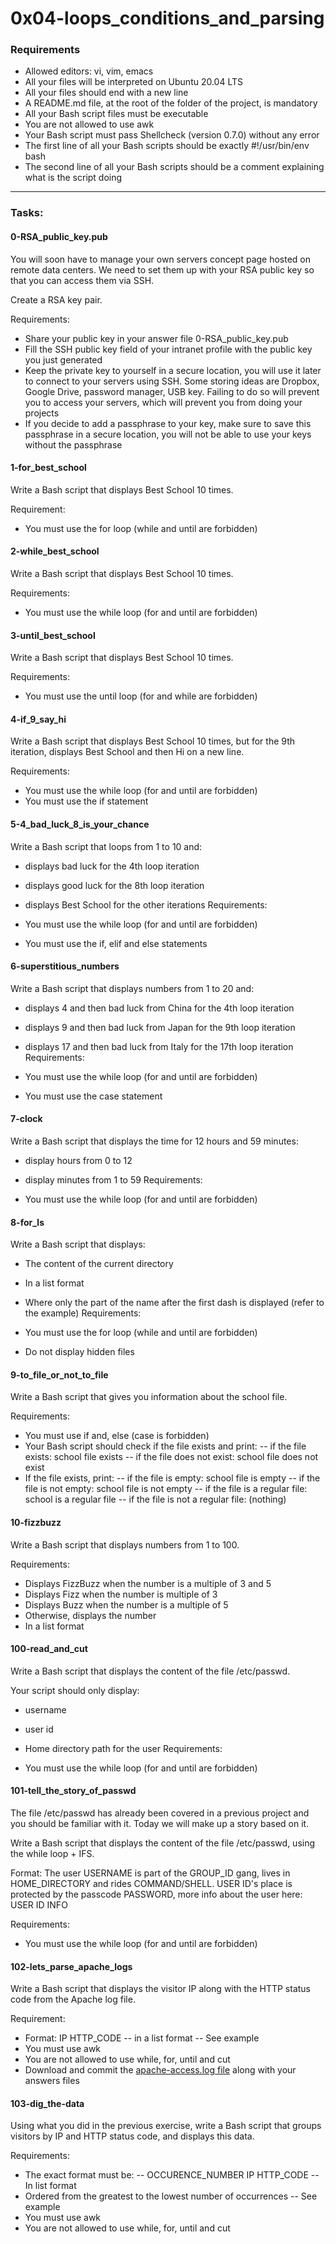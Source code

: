 # 0x04-loops_conditions_and_parsing

### Requirements

- Allowed editors: vi, vim, emacs
- All your files will be interpreted on Ubuntu 20.04 LTS
- All your files should end with a new line
- A README.md file, at the root of the folder of the project, is mandatory
- All your Bash script files must be executable
- You are not allowed to use awk
- Your Bash script must pass Shellcheck (version 0.7.0) without any error
- The first line of all your Bash scripts should be exactly #!/usr/bin/env bash
- The second line of all your Bash scripts should be a comment explaining what is the script doing

---

### Tasks:

#### 0-RSA_public_key.pub
You will soon have to manage your own servers concept page hosted on remote data centers. We need to set them up with your RSA public key so that you can access them via SSH.

Create a RSA key pair.

Requirements:

- Share your public key in your answer file 0-RSA_public_key.pub
- Fill the SSH public key field of your intranet profile with the public key you just generated
- Keep the private key to yourself in a secure location, you will use it later to connect to your servers using SSH. Some storing ideas are Dropbox, Google Drive, password manager, USB key. Failing to do so will prevent you to access your servers, which will prevent you from doing your projects
- If you decide to add a passphrase to your key, make sure to save this passphrase in a secure location, you will not be able to use your keys without the passphrase

#### 1-for_best_school
Write a Bash script that displays Best School 10 times.

Requirement:

- You must use the for loop (while and until are forbidden)

#### 2-while_best_school
Write a Bash script that displays Best School 10 times.

Requirements:

- You must use the while loop (for and until are forbidden)

#### 3-until_best_school
Write a Bash script that displays Best School 10 times.

Requirements:

- You must use the until loop (for and while are forbidden)

#### 4-if_9_say_hi
Write a Bash script that displays Best School 10 times, but for the 9th iteration, displays Best School and then Hi on a new line.

Requirements:

- You must use the while loop (for and until are forbidden)
- You must use the if statement

#### 5-4_bad_luck_8_is_your_chance
Write a Bash script that loops from 1 to 10 and:

- displays bad luck for the 4th loop iteration
- displays good luck for the 8th loop iteration
- displays Best School for the other iterations
Requirements:

- You must use the while loop (for and until are forbidden)
- You must use the if, elif and else statements

#### 6-superstitious_numbers
Write a Bash script that displays numbers from 1 to 20 and:

- displays 4 and then bad luck from China for the 4th loop iteration
- displays 9 and then bad luck from Japan for the 9th loop iteration
- displays 17 and then bad luck from Italy for the 17th loop iteration
Requirements:

- You must use the while loop (for and until are forbidden)
- You must use the case statement

#### 7-clock
Write a Bash script that displays the time for 12 hours and 59 minutes:

- display hours from 0 to 12
- display minutes from 1 to 59
Requirements:

- You must use the while loop (for and until are forbidden)

#### 8-for_ls
Write a Bash script that displays:

- The content of the current directory
- In a list format
- Where only the part of the name after the first dash is displayed (refer to the example)
Requirements:

- You must use the for loop (while and until are forbidden)
- Do not display hidden files

#### 9-to_file_or_not_to_file
Write a Bash script that gives you information about the school file.

Requirements:

- You must use if and, else (case is forbidden)
- Your Bash script should check if the file exists and print:
-- if the file exists: school file exists
-- if the file does not exist: school file does not exist
- If the file exists, print:
-- if the file is empty: school file is empty
-- if the file is not empty: school file is not empty
-- if the file is a regular file: school is a regular file
-- if the file is not a regular file: (nothing)

#### 10-fizzbuzz
Write a Bash script that displays numbers from 1 to 100.

Requirements:

- Displays FizzBuzz when the number is a multiple of 3 and 5
- Displays Fizz when the number is multiple of 3
- Displays Buzz when the number is a multiple of 5
- Otherwise, displays the number
- In a list format

#### 100-read_and_cut
Write a Bash script that displays the content of the file /etc/passwd.

Your script should only display:

- username
- user id
- Home directory path for the user
Requirements:

- You must use the while loop (for and until are forbidden)

#### 101-tell_the_story_of_passwd
The file /etc/passwd has already been covered in a previous project and you should be familiar with it. Today we will make up a story based on it.

Write a Bash script that displays the content of the file /etc/passwd, using the while loop + IFS.

Format: The user USERNAME is part of the GROUP_ID gang, lives in HOME_DIRECTORY and rides COMMAND/SHELL. USER ID's place is protected by the passcode PASSWORD, more info about the user here: USER ID INFO

Requirements:

- You must use the while loop (for and until are forbidden)

#### 102-lets_parse_apache_logs
Write a Bash script that displays the visitor IP along with the HTTP status code from the Apache log file.

Requirement:

- Format: IP HTTP_CODE
-- in a list format
-- See example
- You must use awk
- You are not allowed to use while, for, until and cut
- Download and commit the [apache-access.log file](https://intranet-projects-files.s3.amazonaws.com/holbertonschool-sysadmin_devops/80/apache-access.log) along with your answers files

#### 103-dig_the-data
Using what you did in the previous exercise, write a Bash script that groups visitors by IP and HTTP status code, and displays this data.

Requirements:

- The exact format must be:
-- OCCURENCE_NUMBER IP HTTP_CODE
-- In list format
- Ordered from the greatest to the lowest number of occurrences
-- See example
- You must use awk
- You are not allowed to use while, for, until and cut
